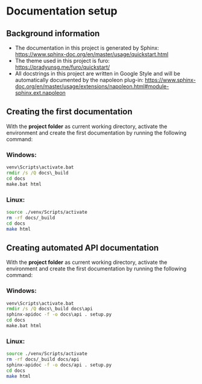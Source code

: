 Documentation setup
==============================

## Background information
* The documentation in this project is generated by Sphinx: https://www.sphinx-doc.org/en/master/usage/quickstart.html 
* The theme used in this project is furo: https://pradyunsg.me/furo/quickstart/
* All docstrings in this project are written in Google Style and will be automatically documented by the napoleon plug-in: https://www.sphinx-doc.org/en/master/usage/extensions/napoleon.html#module-sphinx.ext.napoleon


## Creating the first documentation
With the **project folder** as current working directory, activate the environment and create the first documentation by running the following command:

### Windows:

```cmd
venv\Scripts\activate.bat
rmdir /s /Q docs\_build
cd docs
make.bat html
```

### Linux:
```bash
source ./venv/Scripts/activate
rm -rf docs/_build
cd docs
make html
```

## Creating automated API documentation
With the **project folder** as current working directory, activate the environment and create the first documentation by running the following command:
### Windows:

```cmd
venv\Scripts\activate.bat
rmdir /s /Q docs\_build docs\api 
sphinx-apidoc -f -o docs\api . setup.py
cd docs
make.bat html
```

### Linux:
```bash
source ./venv/Scripts/activate
rm -rf docs/_build docs/api 
sphinx-apidoc -f -o docs/api . setup.py
cd docs
make html
```